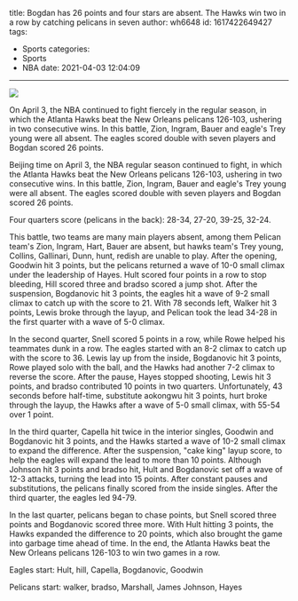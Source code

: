 title: Bogdan has 26 points and four stars are absent. The Hawks win two in a row by catching pelicans in seven
author: wh6648
id: 1617422649427
tags: 
- Sports
categories: 
- Sports
- NBA
date: 2021-04-03 12:04:09
---
![](https://p4.itc.cn/images01/20210403/3fa6ffcf28bb4abe94439390cd6991a8.jpeg)


On April 3, the NBA continued to fight fiercely in the regular season, in which the Atlanta Hawks beat the New Orleans pelicans 126-103, ushering in two consecutive wins. In this battle, Zion, Ingram, Bauer and eagle's Trey young were all absent. The eagles scored double with seven players and Bogdan scored 26 points.

Beijing time on April 3, the NBA regular season continued to fight, in which the Atlanta Hawks beat the New Orleans pelicans 126-103, ushering in two consecutive wins. In this battle, Zion, Ingram, Bauer and eagle's Trey young were all absent. The eagles scored double with seven players and Bogdan scored 26 points.

Four quarters score (pelicans in the back): 28-34, 27-20, 39-25, 32-24.

This battle, two teams are many main players absent, among them Pelican team's Zion, Ingram, Hart, Bauer are absent, but hawks team's Trey young, Collins, Gallinari, Dunn, hunt, redish are unable to play. After the opening, Goodwin hit 3 points, but the pelicans returned a wave of 10-0 small climax under the leadership of Hayes. Hult scored four points in a row to stop bleeding, Hill scored three and bradso scored a jump shot. After the suspension, Bogdanovic hit 3 points, the eagles hit a wave of 9-2 small climax to catch up with the score to 21. With 78 seconds left, Walker hit 3 points, Lewis broke through the layup, and Pelican took the lead 34-28 in the first quarter with a wave of 5-0 climax.

In the second quarter, Snell scored 5 points in a row, while Rowe helped his teammates dunk in a row. The eagles started with an 8-2 climax to catch up with the score to 36. Lewis lay up from the inside, Bogdanovic hit 3 points, Rowe played solo with the ball, and the Hawks had another 7-2 climax to reverse the score. After the pause, Hayes stopped shooting, Lewis hit 3 points, and bradso contributed 10 points in two quarters. Unfortunately, 43 seconds before half-time, substitute aokongwu hit 3 points, hurt broke through the layup, the Hawks after a wave of 5-0 small climax, with 55-54 over 1 point.

In the third quarter, Capella hit twice in the interior singles, Goodwin and Bogdanovic hit 3 points, and the Hawks started a wave of 10-2 small climax to expand the difference. After the suspension, "cake king" layup score, to help the eagles will expand the lead to more than 10 points. Although Johnson hit 3 points and bradso hit, Hult and Bogdanovic set off a wave of 12-3 attacks, turning the lead into 15 points. After constant pauses and substitutions, the pelicans finally scored from the inside singles. After the third quarter, the eagles led 94-79.

In the last quarter, pelicans began to chase points, but Snell scored three points and Bogdanovic scored three more. With Hult hitting 3 points, the Hawks expanded the difference to 20 points, which also brought the game into garbage time ahead of time. In the end, the Atlanta Hawks beat the New Orleans pelicans 126-103 to win two games in a row.

Eagles start: Hult, hill, Capella, Bogdanovic, Goodwin

Pelicans start: walker, bradso, Marshall, James Johnson, Hayes

